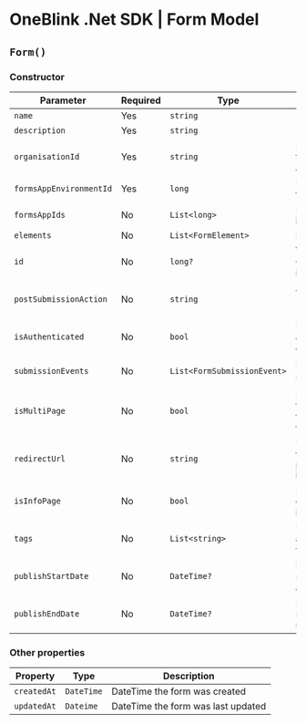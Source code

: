 # OneBlink .Net SDK | Form Model

## `Form()`

### Constructor

| Parameter               | Required | Type                        | Description                                                               | Default Value                     |
| ----------------------- | -------- | --------------------------- | ------------------------------------------------------------------------- | --------------------------------- |
| `name`                  | Yes      | `string`                    |                                                                           |                                   |
| `description`           | Yes      | `string`                    |                                                                           |                                   |
| `organisationId`        | Yes      | `string`                    | Id of the organisation this form is associated too                        |                                   |
| `formsAppEnvironmentId` | Yes      | `long`                      | Id of the environment this form is part of                                |                                   |
| `formsAppIds`           | No       | `List<long>`                | List of Form Apps id's                                                    | `new List<long>()`                |
| `elements`              | No       | `List<FormElement>`         | List of FormElement's                                                     | `new List<FormElement>()`         |
| `id`                    | No       | `long?`                     | Will be assigned by OneBlink when form is creating                        | `null`                            |
| `postSubmissionAction`  | No       | `string`                    | Allowed values of "URL", "CLOSE", "FORMS_LIBRARY"                         | `"FORMS_LIBRARY"`                 |
| `isAuthenticated`       | No       | `bool`                      | Determines if only authenticated users can access the form                | `true`                            |
| `submissionEvents`      | No       | `List<FormSubmissionEvent>` | List of Form submission events                                            | `new List<FormSubmissionEvent>()` |
| `isMultiPage`           | No       | `bool`                      | Determines if this form a single page form or mutli page form             | `false`                           |
| `redirectUrl`           | No       | `string`                    | URL to be redirected too, only applies if `postSubmissionAction` is "URL" | `null`                            |
| `isInfoPage`            | No       | `bool`                      | Determines if form can only contain information elements                  | `false`                           |
| `tags`                  | No       | `List<string>`              | List of tags to be associated with the form                               | `new List<string>()`              |
| `publishStartDate`      | No       | `DateTime?`                 | DateTime the form should become available                                 | `null`                            |
| `publishEndDate`        | No       | `DateTime?`                 | DateTime the form should become unavailable                               | `null`                            |

### Other properties

| Property    | Type       | Description                        |
| ----------- | ---------- | ---------------------------------- |
| `createdAt` | `DateTime` | DateTime the form was created      |
| `updatedAt` | `Dateime`  | DateTime the form was last updated |
